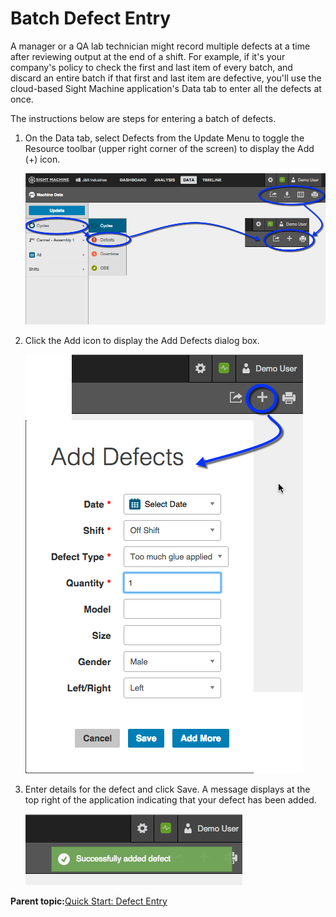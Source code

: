 # Batch Defect Entry

A manager or a QA lab technician might record multiple defects at a time after reviewing output at the end of a shift. For example, if it's your company's policy to check the first and last item of every batch, and discard an entire batch if that first and last item are defective, you'll use the cloud-based Sight Machine application's Data tab to enter all the defects at once.

The instructions below are steps for entering a batch of defects.

1.  On the Data tab, select Defects from the Update Menu to toggle the Resource toolbar \(upper right corner of the screen\) to display the Add \(+\) icon.

    ![](manualDefect1.png)

2.  Click the Add icon to display the Add Defects dialog box.

    ![](manualDefect2.png)

3.  Enter details for the defect and click Save. A message displays at the top right of the application indicating that your defect has been added.

    ![](manualDefect3.png)


**Parent topic:**[Quick Start: Defect Entry](enterDefectsIntro.md)

